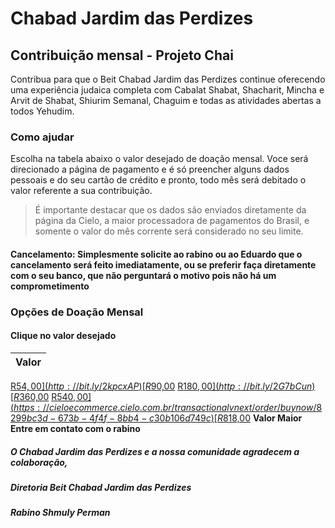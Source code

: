 # Chabad Jardim das Perdizes
## Contribuição mensal - Projeto Chai

Contribua para que o Beit Chabad Jardim das Perdizes continue oferecendo uma experiência judaica completa com Cabalat Shabat, Shacharit, Mincha e Arvit de Shabat, Shiurim Semanal, Chaguim e todas as atividades abertas a todos Yehudim.

### Como ajudar

Escolha na tabela abaixo o valor desejado de doação mensal. Voce será direcionado a página de pagamento e é só preencher alguns dados pessoais e do seu cartão de crédito e pronto, todo mês será debitado o valor referente a sua contribuição.

> É importante destacar que os dados são enviados diretamente da página da Cielo, a maior processadora de pagamentos do Brasil, e somente o valor do mês corrente será considerado no seu limite. 

#### Cancelamento: Simplesmente solicite ao rabino ou ao Eduardo que o cancelamento será feito imediatamente, ou se preferir faça diretamente com o seu banco, que não perguntará o motivo pois não há um comprometimento

### Opções de Doação Mensal
#### Clique no valor desejado

Valor|
---|
[R$54,00](http://bit.ly/2kpcxAP)
[R$90,00](https://cieloecommerce.cielo.com.br/transactionalvnext/order/buynow/36a39a5d-2e84-4ac1-a62d-c1fc22fd5b56)
[R$180,00](http://bit.ly/2G7bCun)
[R$360,00](https://cieloecommerce.cielo.com.br/transactionalvnext/order/buynow/bcc69121-b4cf-4b2d-832f-fbb5b3ccf934)
[R$540,00](https://cieloecommerce.cielo.com.br/transactionalvnext/order/buynow/8299bc3d-673b-4f4f-8bb4-c30b106d749c)
[R$818,00](https://cieloecommerce.cielo.com.br/transactionalvnext/order/buynow/6d7436c9-a749-44a7-b635-f5f4eb435d24)
**Valor Maior Entre em contato com o rabino**

##### O Chabad Jardim das Perdizes e a nossa comunidade agradecem a colaboração,


##### Diretoria Beit Chabad Jardim das Perdizes
##### Rabino Shmuly Perman

